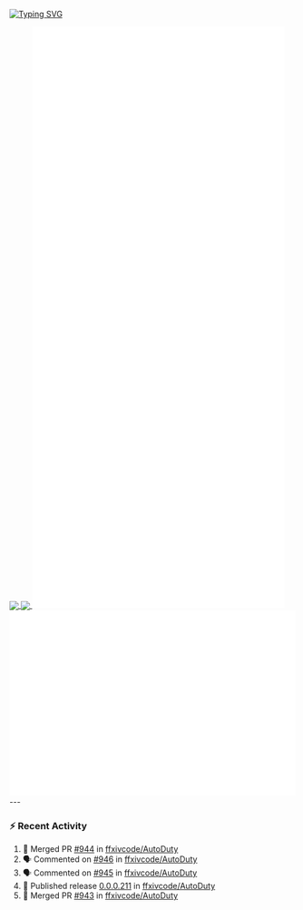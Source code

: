 [![Typing SVG](https://readme-typing-svg.demolab.com?font=Fira+Code&duration=1000&pause=1000&multiline=true&repeat=false&width=435&lines=Simon+Latusek+%7C+Gameplay+Engineer)](https://git.io/typing-svg)

<a href="https://github.com/anuraghazra/github-readme-stats">
  <img height=200 align="center" src="https://github-readme-stats.vercel.app/api?username=erdelf&theme=radical" />
</a>
<a href="https://github.com/anuraghazra/convoychat">
  <img height=200 align="center" src="https://streak-stats.demolab.com?user=erdelf&theme=radical&mode=weekly" />
</a>

<picture>
  <img src="/github-metrics.svg" alt="Metrics">
</picture>

<picture>
  <img src="/github-metrics-achievements.svg" alt="Achievements">
</picture>
---

### :zap: Recent Activity
<!--START_SECTION:activity-->
1. 🎉 Merged PR [#944](https://github.com/ffxivcode/AutoDuty/pull/944) in [ffxivcode/AutoDuty](https://github.com/ffxivcode/AutoDuty)
2. 🗣 Commented on [#946](https://github.com/ffxivcode/AutoDuty/pull/946#issuecomment-2851769193) in [ffxivcode/AutoDuty](https://github.com/ffxivcode/AutoDuty)
3. 🗣 Commented on [#945](https://github.com/ffxivcode/AutoDuty/issues/945#issuecomment-2849480919) in [ffxivcode/AutoDuty](https://github.com/ffxivcode/AutoDuty)
4. 🚀 Published release [0.0.0.211](https://github.com/ffxivcode/AutoDuty/releases/tag/0.0.0.211) in [ffxivcode/AutoDuty](https://github.com/ffxivcode/AutoDuty)
5. 🎉 Merged PR [#943](https://github.com/ffxivcode/AutoDuty/pull/943) in [ffxivcode/AutoDuty](https://github.com/ffxivcode/AutoDuty)
<!--END_SECTION:activity-->

<!--
**erdelf/erdelf** is a ✨ _special_ ✨ repository because its `README.md` (this file) appears on your GitHub profile.

Here are some ideas to get you started:

- 🔭 I’m currently working on ...
- 🌱 I’m currently learning ...
- 👯 I’m looking to collaborate on ...
- 🤔 I’m looking for help with ...
- 💬 Ask me about ...
- 📫 How to reach me: ...
- 😄 Pronouns: ...
- ⚡ Fun fact: ...
-->
